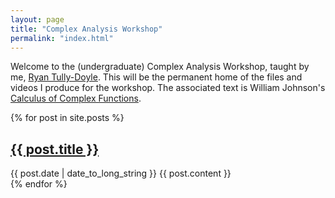 ```yaml
---
layout: page
title: "Complex Analysis Workshop"
permalink: "index.html"
---
```




Welcome to the (undergraduate) Complex Analysis Workshop, taught by me, [Ryan Tully-Doyle](https://rtullydo.github.io). This will be the permanent home of the files and videos I produce for the workshop. The associated text is William Johnson's [Calculus of Complex Functions](https://bookstore.ams.org/text-71).


  {% for post in site.posts %}
  <article>
    <h2>
      <a href="/math350/{{ post.url }}">
        {{ post.title }}
      </a>
    </h2>
    <time datetime="{{ post.date | date: "%Y-%m-%d" }}">{{ post.date | date_to_long_string }}</time>
    {{ post.content }}
  </article>
{% endfor %}
